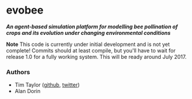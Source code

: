 # evobee

***An agent-based simulation platform for modelling bee pollination of crops and its evolution under changing environmental conditions***

**Note** This code is currently under initial development and is not yet complete! 
Commits should at least compile, but you'll have to wait for release 1.0 for a 
fully working system. This will be ready around July 2017.

### Authors
* Tim Taylor ([github](https://github.com/tim-taylor), [twitter](https://twitter.com/drtimt))
* Alan Dorin
<!--stackedit_data:
eyJoaXN0b3J5IjpbLTM1ODU2MTMxN119
-->